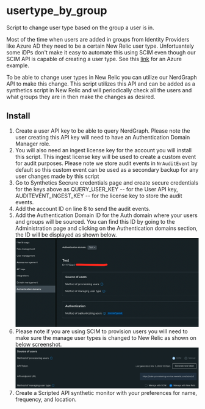 # usertype_by_group
Script to change user type based on the group a user is in.

Most of the time when users are added in groups from Identity Providers like Azure AD they need to be a certain New Relic user type. Unfortuantely some iDPs don't make it easy to automate this using SCIM even though our SCIM API is capable of creating a user type. See this [link](https://forum.newrelic.com/s/hubtopic/aAX8W0000008d6MWAQ/create-full-or-core-or-basic-user-types-in-azure-active-directory-using-scim) for an Azure example. 

To be able to change user types in New Relic you can utilize our NerdGraph API to make this change. This script utilizes this API and can be added as a synthetics script in New Relic and will periodically check all the users and what groups they are in then make the changes as desired. 


## Install
1. Create a user API key to be able to query NerdGraph. Please note the user creating this API key will need to have an Authentication Domain Manager role.
2. You will also need an ingest license key for the account you will install this script. This ingest license key will be used to create a custom event for audit purposes. Please note we store audit events in `NrAuditEvent` by default so this custom event can be used as a secondary backup for any user changes made by this script
3. Go to Synthetics Secrure credentials page and create secure credentials for the keys above as QUERY_USER_KEY -- for the User API key, AUDITEVENT_INGEST_KEY -- for the license key to store the audit events.
4. Add the account ID on line 8 to send the audit events.
5. Add the Authentication Domain ID for the Auth domain where your users and groups will be sourced. You can find this ID by going to the Administration page and clicking on the Authentication domains section, the ID will be displayed as shown below. 
![](images/authDomain.png)
6. Please note if you are using SCIM to provision users you will need to make sure the manage user types is changed to New Relic as shown on below screenshot. 
![](images/manageUserType.png)
7. Create a Scripted API synthetic monitor with your preferences for name, frequency, and location.

